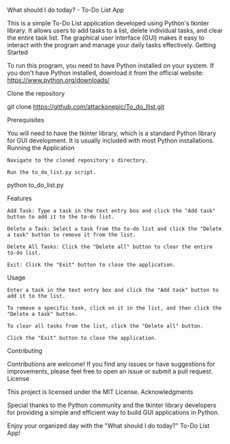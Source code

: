 What should I do today? - To-Do List App

This is a simple To-Do List application developed using Python's tkinter library. It allows users to add tasks to a list, delete individual tasks, and clear the entire task list. The graphical user interface (GUI) makes it easy to interact with the program and manage your daily tasks effectively.
Getting Started

To run this program, you need to have Python installed on your system. If you don't have Python installed, download it from the official website: https://www.python.org/downloads/

Clone the repository

git clone https://github.com/attackonepic/To_do_llist.git

Prerequisites

You will need to have the tkinter library, which is a standard Python library for GUI development. It is usually included with most Python installations.
Running the Application

    Navigate to the cloned repository's directory.

    Run the to_do_list.py script.

python to_do_list.py

Features

    Add Task: Type a task in the text entry box and click the "Add task" button to add it to the to-do list.

    Delete a Task: Select a task from the to-do list and click the "Delete a task" button to remove it from the list.

    Delete All Tasks: Click the "Delete all" button to clear the entire to-do list.

    Exit: Click the "Exit" button to close the application.

Usage

    Enter a task in the text entry box and click the "Add task" button to add it to the list.

    To remove a specific task, click on it in the list, and then click the "Delete a task" button.

    To clear all tasks from the list, click the "Delete all" button.

    Click the "Exit" button to close the application.

Contributing

Contributions are welcome! If you find any issues or have suggestions for improvements, please feel free to open an issue or submit a pull request.
License

This project is licensed under the MIT License.
Acknowledgments

Special thanks to the Python community and the tkinter library developers for providing a simple and efficient way to build GUI applications in Python.

Enjoy your organized day with the "What should I do today?" To-Do List App!
